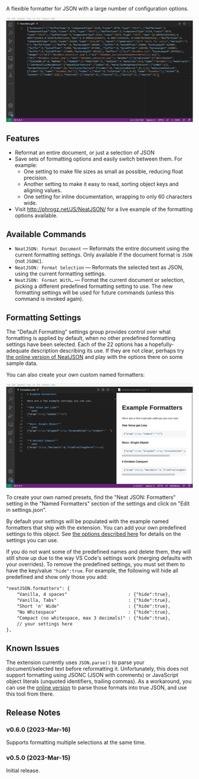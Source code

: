 A flexible formatter for JSON with a large number of configuration options.

![demo of formatting the document a couple ways](doc/formatting-document.gif)

## Features

* Reformat an entire document, or just a selection of JSON
* Save sets of formatting options and easily switch between them. For example:
  * One setting to make file sizes as small as possible, reducing float precision.
  * Another setting to make it easy to read, sorting object keys and aligning values.
  * One setting for inline documentation, wrapping to only 60 characters wide.
* Visit http://phrogz.net/JS/NeatJSON/ for a live example of the formatting
  options available.

## Available Commands

* `NeatJSON: Format Document` —
  Reformats the entire document using the current formatting settings.
  Only available if the document format is `JSON` (not `JSONC`).
* `NeatJSON: Format Selection` —
  Reformats the selected text as JSON, using the current formatting settings.
* `NeatJSON: Format With…` —
  Format the current document or selection, picking a different predefined
  formatting setting to use. The new formatting settings will be used for
  future commands (unless this command is invoked again).

## Formatting Settings

The "Default Formatting" settings group provides control over what formatting is
applied by default, when no other predefined formatting settings have been selected.
Each of the 22 options has a hopefully-adequate description describing its use.
If they are not clear, perhaps try
[the online version of NeatJSON](http://phrogz.net/JS/NeatJSON/) and play with
the options there on some sample data.

You can also create your own custom named formatters:

![demo of custom formatters on selections](doc/formatting-selection.gif)

To create your own named presets, find the "Neat JSON: Formatters" setting in the
"Named Formatters" section of the settings  and click on "Edit in settings.json".

By default your settings will be populated with the example named formatters that
ship with the extension. You can add your own predefined settings to this object.
See [the options described here](https://github.com/Phrogz/NeatJSON/blob/master/README.md#options)
for details on the settings you can use.

If you do not want some of the predefined names and delete them, they will still
show up due to the way VS Code's settings work (merging defaults with your overrides).
To remove the predefined settings, you must set them to have the key/value `"hide":true`.
For example, the following will hide all predefined and show only those you add:

```jsonc
"neatJSON.formatters": {
    "Vanilla, 4 spaces"                       : {"hide":true},
    "Vanilla, Tabs"                           : {"hide":true},
    "Short 'n' Wide"                          : {"hide":true},
    "No Whitespace"                           : {"hide":true},
    "Compact (no whitespace, max 3 decimals)" : {"hide":true},
    // your settings here
},
```

## Known Issues

The extension currently uses `JSON.parse()` to parse your document/selected
text before reformatting it. Unfortunately, this does not support formatting
using JSONC (JSON with comments) or JavaScript object literals
(unquoted identifiers, trailing commas). As a workaround, you can use the 
[online version](http://phrogz.net/JS/NeatJSON/)
to parse those formats into true JSON, and use this tool from there.

## Release Notes

### v0.6.0 (2023-Mar-16)

Supports formatting multiple selections at the same time.

### v0.5.0 (2023-Mar-15)

Initial release.
